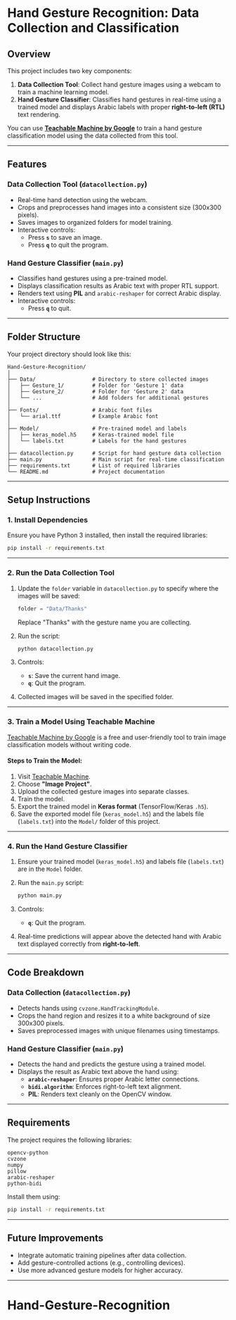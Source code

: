 # **Hand Gesture Recognition: Data Collection and Classification**

## **Overview**
This project includes two key components:
1. **Data Collection Tool**: Collect hand gesture images using a webcam to train a machine learning model.
2. **Hand Gesture Classifier**: Classifies hand gestures in real-time using a trained model and displays Arabic labels with proper **right-to-left (RTL)** text rendering.

You can use **[Teachable Machine by Google](https://teachablemachine.withgoogle.com/)** to train a hand gesture classification model using the data collected from this tool.

---

## **Features**

### Data Collection Tool (`datacollection.py`)
- Real-time hand detection using the webcam.
- Crops and preprocesses hand images into a consistent size (300x300 pixels).
- Saves images to organized folders for model training.
- Interactive controls:
   - Press **`s`** to save an image.
   - Press **`q`** to quit the program.

### Hand Gesture Classifier (`main.py`)
- Classifies hand gestures using a pre-trained model.
- Displays classification results as Arabic text with proper RTL support.
- Renders text using **PIL** and `arabic-reshaper` for correct Arabic display.
- Interactive controls:
   - Press **`q`** to quit.

---

## **Folder Structure**

Your project directory should look like this:

```plaintext
Hand-Gesture-Recognition/
│
├── Data/                  # Directory to store collected images
│   ├── Gesture_1/         # Folder for 'Gesture 1' data
│   ├── Gesture_2/         # Folder for 'Gesture 2' data
│   └── ...                # Add folders for additional gestures
│
├── Fonts/                 # Arabic font files
│   └── arial.ttf          # Example Arabic font
│
├── Model/                 # Pre-trained model and labels
│   ├── keras_model.h5     # Keras-trained model file
│   └── labels.txt         # Labels for the hand gestures
│
├── datacollection.py      # Script for hand gesture data collection
├── main.py                # Main script for real-time classification
├── requirements.txt       # List of required libraries
└── README.md              # Project documentation
```

---

## **Setup Instructions**

### **1. Install Dependencies**

Ensure you have Python 3 installed, then install the required libraries:

```bash
pip install -r requirements.txt
```

---

### **2. Run the Data Collection Tool**

1. Update the `folder` variable in `datacollection.py` to specify where the images will be saved:
   ```python
   folder = "Data/Thanks"
   ```
   Replace "Thanks" with the gesture name you are collecting.

2. Run the script:
   ```bash
   python datacollection.py
   ```

3. Controls:
   - **`s`**: Save the current hand image.
   - **`q`**: Quit the program.

4. Collected images will be saved in the specified folder.

---

### **3. Train a Model Using Teachable Machine**

[Teachable Machine by Google](https://teachablemachine.withgoogle.com/) is a free and user-friendly tool to train image classification models without writing code.

#### Steps to Train the Model:
1. Visit [Teachable Machine](https://teachablemachine.withgoogle.com/).
2. Choose **"Image Project"**.
3. Upload the collected gesture images into separate classes.
4. Train the model.
5. Export the trained model in **Keras format** (TensorFlow/Keras `.h5`).
6. Save the exported model file (`keras_model.h5`) and the labels file (`labels.txt`) into the `Model/` folder of this project.

---

### **4. Run the Hand Gesture Classifier**

1. Ensure your trained model (`keras_model.h5`) and labels file (`labels.txt`) are in the `Model` folder.

2. Run the `main.py` script:
   ```bash
   python main.py
   ```

3. Controls:
   - **`q`**: Quit the program.

4. Real-time predictions will appear above the detected hand with Arabic text displayed correctly from **right-to-left**.

---

## **Code Breakdown**

### **Data Collection (`datacollection.py`)**
- Detects hands using `cvzone.HandTrackingModule`.
- Crops the hand region and resizes it to a white background of size 300x300 pixels.
- Saves preprocessed images with unique filenames using timestamps.

### **Hand Gesture Classifier (`main.py`)**
- Detects the hand and predicts the gesture using a trained model.
- Displays the result as Arabic text above the hand using:
   - **`arabic-reshaper`**: Ensures proper Arabic letter connections.
   - **`bidi.algorithm`**: Enforces right-to-left text alignment.
   - **PIL**: Renders text cleanly on the OpenCV window.

---

## **Requirements**

The project requires the following libraries:

```
opencv-python
cvzone
numpy
pillow
arabic-reshaper
python-bidi
```

Install them using:

```bash
pip install -r requirements.txt
```

---

## **Future Improvements**
- Integrate automatic training pipelines after data collection.
- Add gesture-controlled actions (e.g., controlling devices).
- Use more advanced gesture models for higher accuracy.

---
# Hand-Gesture-Recognition
